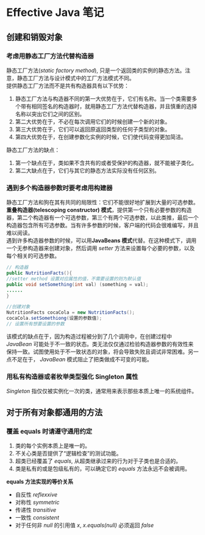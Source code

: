 # Effective Java 笔记 #

## 创建和销毁对象 ##

### 考虑用静态工厂方法代替构造器 ###
  
静态工厂方法(*static factory method*), 只是一个返回类的实例的静态方法。注意，静态工厂方法与设计模式中的工厂方法模式不同。  
提供静态工厂方法而不是共有构造器具有以下优势：   
1. 静态工厂方法与构造器不同的第一大优势在于，它们有名称。当一个类需要多个带有相同签名的构造器时，就用静态工厂方法代替构造器，并且慎重的选择名称以突出它们之间的区别。
2. 第二大优势在于，不必在每次调用它们的时候创建一个新的对象。  
3. 第三大优势在于，它们可以返回原返回类型的任何子类型的对象。  
4. 第四大优势在于，在创建参数化实例的时候，它们使代码变得更加简洁。  
  
静态工厂方法的缺点：  
1. 第一个缺点在于，类如果不含共有的或者受保护的构造器，就不能被子类化。   
2. 第二大缺点在于，它们与其它的静态方法实际没有任何区别。  

### 遇到多个构造器参数时要考虑用构建器 ###
  
静态工厂方法和狗在其有共同的局限性：它们不能很好地扩展到大量的可选参数。  
**重叠构造器(telescoping constructor) 模式**，提供第一个只有必要参数的构造器，第二个构造器有一个可选参数，第三个有两个可选参数，以此类推，最后一个构造器包含所有可选参数。当有许多参数的时候，客户端的代码会很难编写，并且难以阅读。  
遇到许多构造器参数的时候，可以用**JavaBeans 模式**代替。在这种模式下，调用一个无参构造器来创建对象，然后调用 *setter* 方法来设置每个必要的参数，以及每个相关的可选参数。
  
```Java
// 构造器
public NutritionFacts(){
//setter method 设置对应属性的值，不需要设置的则为默认值
public void setSomething(int val) (something = val);
......
}

//创建对象
NutritionFacts cocaCola = new NutritionFacts();
cocaCola.setSomethiong(设置的参数值);
// 设置所有想要设置的参数
```  
  
该模式的缺点在于，因为构造过程被分到了几个调用中，在创建过程中 *JavaBean* 可能处于不一致的状态。类无法仅仅通过检验构造器参数的有效性来保持一致。试图使用处于不一致状态的对象，将会导致失败且调试非常困难。另一点不足在于， *JavaBean* 模式阻止了把类做成不可变的可能。   
  
### 用私有构造器或者枚举类型强化 Singleton 属性 ###
  
*Singleton* 指仅仅被实例化一次的类，通常用来表示那些本质上唯一的系统组件。   
  
## 对于所有对象都通用的方法 ##
  
### 覆盖 equals 时请遵守通用约定 ###
  
1. 类的每个实例本质上是唯一的。  
2. 不关心类是否提供了“逻辑检查”的测试功能。  
3. 超类已经覆盖了 *equals*, 从超类继承过来的行为对于子类也是合适的。  
4. 类是私有的或是包级私有的，可以确定它的 *equals* 方法永远不会被调用。  

**equals 方法实现的等价关系**  
* 自反性 *reflexxive*  
* 对称性 *symmetric*  
* 传递性 *transitive*  
* 一致性 *consistent*  
* 对于任何非 *null* 的引用值 *x*, *x.equals(null)* 必须返回 *false*